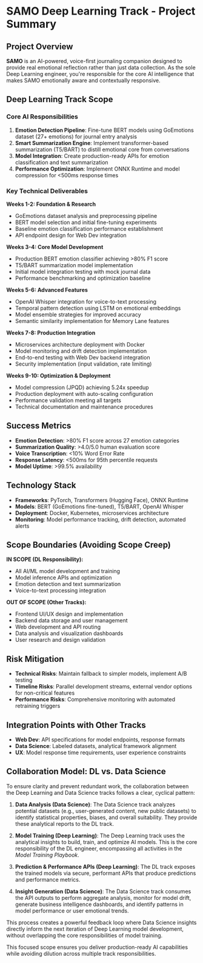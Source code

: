 # SAMO Deep Learning Track - Project Summary

## Project Overview

**SAMO** is an AI-powered, voice-first journaling companion designed to provide real emotional reflection rather than just data collection. As the sole Deep Learning engineer, you're responsible for the core AI intelligence that makes SAMO emotionally aware and contextually responsive.

## Deep Learning Track Scope

### Core AI Responsibilities

1. **Emotion Detection Pipeline**: Fine-tune BERT models using GoEmotions dataset (27+ emotions) for journal entry analysis
2. **Smart Summarization Engine**: Implement transformer-based summarization (T5/BART) to distill emotional core from conversations
3. **Model Integration**: Create production-ready APIs for emotion classification and text summarization
4. **Performance Optimization**: Implement ONNX Runtime and model compression for <500ms response times

### Key Technical Deliverables

**Weeks 1-2: Foundation & Research**

- GoEmotions dataset analysis and preprocessing pipeline
- BERT model selection and initial fine-tuning experiments
- Baseline emotion classification performance establishment
- API endpoint design for Web Dev integration

**Weeks 3-4: Core Model Development**

- Production BERT emotion classifier achieving >80% F1 score
- T5/BART summarization model implementation
- Initial model integration testing with mock journal data
- Performance benchmarking and optimization baseline

**Weeks 5-6: Advanced Features**

- OpenAI Whisper integration for voice-to-text processing
- Temporal pattern detection using LSTM on emotional embeddings
- Model ensemble strategies for improved accuracy
- Semantic similarity implementation for Memory Lane features

**Weeks 7-8: Production Integration**

- Microservices architecture deployment with Docker
- Model monitoring and drift detection implementation
- End-to-end testing with Web Dev backend integration
- Security implementation (input validation, rate limiting)

**Weeks 9-10: Optimization & Deployment**

- Model compression (JPQD) achieving 5.24x speedup
- Production deployment with auto-scaling configuration
- Performance validation meeting all targets
- Technical documentation and maintenance procedures

## Success Metrics

- **Emotion Detection**: >80% F1 score across 27 emotion categories
- **Summarization Quality**: >4.0/5.0 human evaluation score
- **Voice Transcription**: <10% Word Error Rate
- **Response Latency**: <500ms for 95th percentile requests
- **Model Uptime**: >99.5% availability

## Technology Stack

- **Frameworks**: PyTorch, Transformers (Hugging Face), ONNX Runtime
- **Models**: BERT (GoEmotions fine-tuned), T5/BART, OpenAI Whisper
- **Deployment**: Docker, Kubernetes, microservices architecture
- **Monitoring**: Model performance tracking, drift detection, automated alerts

## Scope Boundaries (Avoiding Scope Creep)

**IN SCOPE (DL Responsibility):**

- All AI/ML model development and training
- Model inference APIs and optimization
- Emotion detection and text summarization
- Voice-to-text processing integration

**OUT OF SCOPE (Other Tracks):**

- Frontend UI/UX design and implementation
- Backend data storage and user management
- Web development and API routing
- Data analysis and visualization dashboards
- User research and design validation

## Risk Mitigation

- **Technical Risks**: Maintain fallback to simpler models, implement A/B testing
- **Timeline Risks**: Parallel development streams, external vendor options for non-critical features
- **Performance Risks**: Comprehensive monitoring with automated retraining triggers

## Integration Points with Other Tracks

- **Web Dev**: API specifications for model endpoints, response formats
- **Data Science**: Labeled datasets, analytical framework alignment
- **UX**: Model response time requirements, user experience constraints

## Collaboration Model: DL vs. Data Science

To ensure clarity and prevent redundant work, the collaboration between the Deep Learning and Data Science tracks follows a clear, cyclical pattern:

1.  **Data Analysis (Data Science)**: The Data Science track analyzes potential datasets (e.g., user-generated content, new public datasets) to identify statistical properties, biases, and overall suitability. They provide these analytical reports to the DL track.

2.  **Model Training (Deep Learning)**: The Deep Learning track uses the analytical insights to build, train, and optimize AI models. This is the core responsibility of the DL engineer, encompassing all activities in the *Model Training Playbook*.

3.  **Prediction & Performance APIs (Deep Learning)**: The DL track exposes the trained models via secure, performant APIs that produce predictions and performance metrics.

4.  **Insight Generation (Data Science)**: The Data Science track consumes the API outputs to perform aggregate analysis, monitor for model drift, generate business intelligence dashboards, and identify patterns in model performance or user emotional trends.

This process creates a powerful feedback loop where Data Science insights directly inform the next iteration of Deep Learning model development, without overlapping the core responsibilities of model training.

This focused scope ensures you deliver production-ready AI capabilities while avoiding dilution across multiple track responsibilities.
